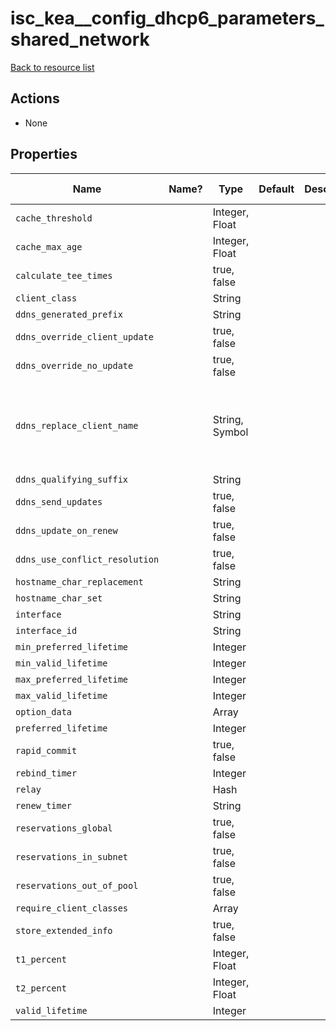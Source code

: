 # isc_kea__config_dhcp6_parameters_shared_network

[Back to resource list](../README.md#resources)

## Actions

- None

## Properties

| Name                           | Name? | Type           | Default | Description | Allowed Values                                |
| ------------------------------ | ----- | -------------- | ------- | ----------- | --------------------------------------------- |
| `cache_threshold`              |       | Integer, Float |         |             |                                               |
| `cache_max_age`                |       | Integer, Float |         |             |                                               |
| `calculate_tee_times`          |       | true, false    |         |             |                                               |
| `client_class`                 |       | String         |         |             |                                               |
| `ddns_generated_prefix`        |       | String         |         |             |                                               |
| `ddns_override_client_update`  |       | true, false    |         |             |                                               |
| `ddns_override_no_update`      |       | true, false    |         |             |                                               |
| `ddns_replace_client_name`     |       | String, Symbol |         |             | never, always, when-present, when-not-present |
| `ddns_qualifying_suffix`       |       | String         |         |             |                                               |
| `ddns_send_updates`            |       | true, false    |         |             |                                               |
| `ddns_update_on_renew`         |       | true, false    |         |             |                                               |
| `ddns_use_conflict_resolution` |       | true, false    |         |             |                                               |
| `hostname_char_replacement`    |       | String         |         |             |                                               |
| `hostname_char_set`            |       | String         |         |             |                                               |
| `interface`                    |       | String         |         |             |                                               |
| `interface_id`                 |       | String         |         |             |                                               |
| `min_preferred_lifetime`       |       | Integer        |         |             |                                               |
| `min_valid_lifetime`           |       | Integer        |         |             |                                               |
| `max_preferred_lifetime`       |       | Integer        |         |             |                                               |
| `max_valid_lifetime`           |       | Integer        |         |             |                                               |
| `option_data`                  |       | Array          |         |             |                                               |
| `preferred_lifetime`           |       | Integer        |         |             |                                               |
| `rapid_commit`                 |       | true, false    |         |             |                                               |
| `rebind_timer`                 |       | Integer        |         |             |                                               |
| `relay`                        |       | Hash           |         |             |                                               |
| `renew_timer`                  |       | String         |         |             |                                               |
| `reservations_global`          |       | true, false    |         |             |                                               |
| `reservations_in_subnet`       |       | true, false    |         |             |                                               |
| `reservations_out_of_pool`     |       | true, false    |         |             |                                               |
| `require_client_classes`       |       | Array          |         |             |                                               |
| `store_extended_info`          |       | true, false    |         |             |                                               |
| `t1_percent`                   |       | Integer, Float |         |             |                                               |
| `t2_percent`                   |       | Integer, Float |         |             |                                               |
| `valid_lifetime`               |       | Integer        |         |             |                                               |
